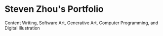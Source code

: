 # Steven Zhou's Portfolio
Content Writing, Software Art, Generative Art, Computer Programming, and Digital Illustration
